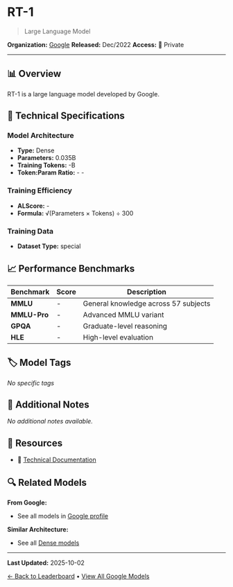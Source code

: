 # RT-1

> Large Language Model

**Organization:** [Google](../../labs/google.md)
**Released:** Dec/2022
**Access:** 🔴 Private

---

## 📊 Overview

RT-1 is a large language model developed by Google.

## 🔧 Technical Specifications

### Model Architecture
- **Type:** Dense
- **Parameters:** 0.035B
- **Training Tokens:** -B
- **Token:Param Ratio:** - -

### Training Efficiency
- **ALScore:** -
- **Formula:** √(Parameters × Tokens) ÷ 300

### Training Data
- **Dataset Type:** special

## 📈 Performance Benchmarks

| Benchmark | Score | Description |
|-----------|-------|-------------|
| **MMLU** | - | General knowledge across 57 subjects |
| **MMLU-Pro** | - | Advanced MMLU variant |
| **GPQA** | - | Graduate-level reasoning |
| **HLE** | - | High-level evaluation |

## 🏷️ Model Tags

_No specific tags_

## 📝 Additional Notes

_No additional notes available._

## 🔗 Resources

- 📄 [Technical Documentation](https://robotics-transformer.github.io/assets/rt1.pdf)

## 🔍 Related Models

**From Google:**
- See all models in [Google profile](../../labs/google.md)

**Similar Architecture:**
- See all [Dense models](../../architectures/dense.md)

---

**Last Updated:** 2025-10-02

[← Back to Leaderboard](../../README.md) • [View All Google Models](../../labs/google.md)
